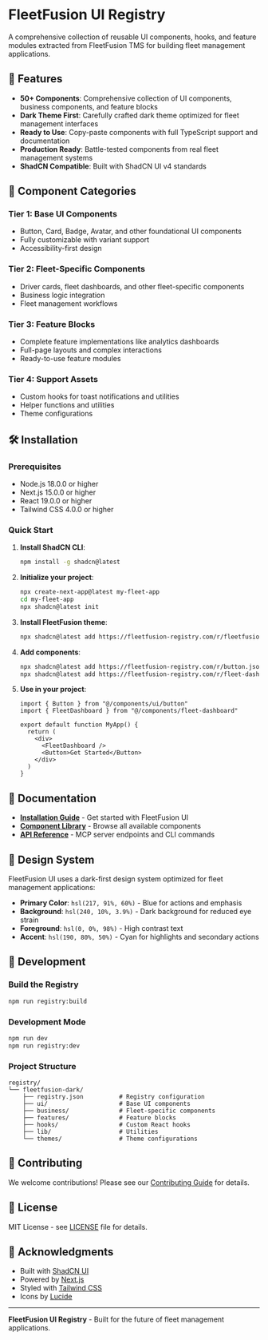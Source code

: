# FleetFusion UI Registry

A comprehensive collection of reusable UI components, hooks, and feature modules extracted from FleetFusion TMS for building fleet management applications.

## 🚀 Features

- **50+ Components**: Comprehensive collection of UI components, business components, and feature blocks
- **Dark Theme First**: Carefully crafted dark theme optimized for fleet management interfaces
- **Ready to Use**: Copy-paste components with full TypeScript support and documentation
- **Production Ready**: Battle-tested components from real fleet management systems
- **ShadCN Compatible**: Built with ShadCN UI v4 standards

## 🎯 Component Categories

### Tier 1: Base UI Components
- Button, Card, Badge, Avatar, and other foundational UI components
- Fully customizable with variant support
- Accessibility-first design

### Tier 2: Fleet-Specific Components
- Driver cards, fleet dashboards, and other fleet-specific components
- Business logic integration
- Fleet management workflows

### Tier 3: Feature Blocks
- Complete feature implementations like analytics dashboards
- Full-page layouts and complex interactions
- Ready-to-use feature modules

### Tier 4: Support Assets
- Custom hooks for toast notifications and utilities
- Helper functions and utilities
- Theme configurations

## 🛠️ Installation

### Prerequisites

- Node.js 18.0.0 or higher
- Next.js 15.0.0 or higher
- React 19.0.0 or higher
- Tailwind CSS 4.0.0 or higher

### Quick Start

1. **Install ShadCN CLI**:
   ```bash
   npm install -g shadcn@latest
   ```

2. **Initialize your project**:
   ```bash
   npx create-next-app@latest my-fleet-app
   cd my-fleet-app
   npx shadcn@latest init
   ```

3. **Install FleetFusion theme**:
   ```bash
   npx shadcn@latest add https://fleetfusion-registry.com/r/fleetfusion-dark-theme.json
   ```

4. **Add components**:
   ```bash
   npx shadcn@latest add https://fleetfusion-registry.com/r/button.json
   npx shadcn@latest add https://fleetfusion-registry.com/r/fleet-dashboard.json
   ```

5. **Use in your project**:
   ```tsx
   import { Button } from "@/components/ui/button"
   import { FleetDashboard } from "@/components/fleet-dashboard"
   
   export default function MyApp() {
     return (
       <div>
         <FleetDashboard />
         <Button>Get Started</Button>
       </div>
     )
   }
   ```

## 📖 Documentation

- **[Installation Guide](https://fleetfusion-registry.com/docs/installation)** - Get started with FleetFusion UI
- **[Component Library](https://fleetfusion-registry.com/components)** - Browse all available components
- **[API Reference](https://fleetfusion-registry.com/docs/api)** - MCP server endpoints and CLI commands

## 🎨 Design System

FleetFusion UI uses a dark-first design system optimized for fleet management applications:

- **Primary Color**: `hsl(217, 91%, 60%)` - Blue for actions and emphasis
- **Background**: `hsl(240, 10%, 3.9%)` - Dark background for reduced eye strain
- **Foreground**: `hsl(0, 0%, 98%)` - High contrast text
- **Accent**: `hsl(190, 80%, 50%)` - Cyan for highlights and secondary actions

## 🔧 Development

### Build the Registry

```bash
npm run registry:build
```

### Development Mode

```bash
npm run dev
npm run registry:dev
```

### Project Structure

```
registry/
└── fleetfusion-dark/
    ├── registry.json          # Registry configuration
    ├── ui/                    # Base UI components
    ├── business/              # Fleet-specific components
    ├── features/              # Feature blocks
    ├── hooks/                 # Custom React hooks
    ├── lib/                   # Utilities
    └── themes/                # Theme configurations
```

## 🤝 Contributing

We welcome contributions! Please see our [Contributing Guide](https://fleetfusion-registry.com/docs/contributing) for details.

## 📄 License

MIT License - see [LICENSE](LICENSE) file for details.

## 🙏 Acknowledgments

- Built with [ShadCN UI](https://ui.shadcn.com/)
- Powered by [Next.js](https://nextjs.org/)
- Styled with [Tailwind CSS](https://tailwindcss.com/)
- Icons by [Lucide](https://lucide.dev/)

---

**FleetFusion UI Registry** - Built for the future of fleet management applications.